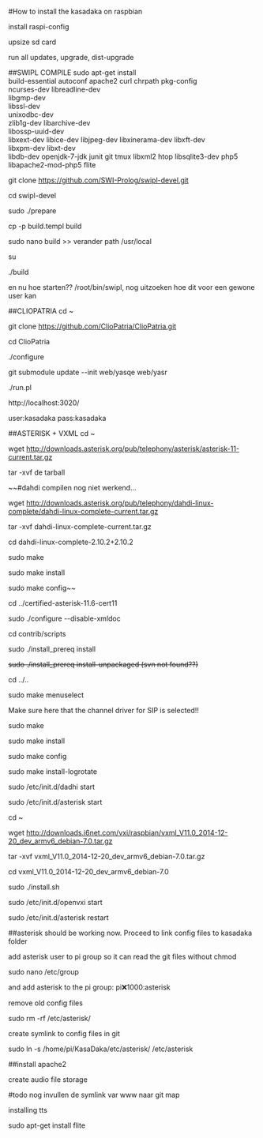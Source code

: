 #How to install the kasadaka on raspbian


install raspi-config

upsize sd card

run all updates, upgrade, dist-upgrade


##SWIPL COMPILE
sudo apt-get install \
        build-essential autoconf apache2 curl chrpath pkg-config \
        ncurses-dev libreadline-dev \
        libgmp-dev \
        libssl-dev \
        unixodbc-dev \
        zlib1g-dev libarchive-dev \
        libossp-uuid-dev \
        libxext-dev libice-dev libjpeg-dev libxinerama-dev libxft-dev \
        libxpm-dev libxt-dev \
        libdb-dev openjdk-7-jdk junit git tmux libxml2 htop libsqlite3-dev php5 libapache2-mod-php5 flite

git clone https://github.com/SWI-Prolog/swipl-devel.git

cd swipl-devel

sudo ./prepare

cp -p build.templ build

sudo nano build >> verander path /usr/local

su

./build

en nu hoe starten?? /root/bin/swipl, nog uitzoeken hoe dit voor een gewone user kan


##CLIOPATRIA
cd ~

git clone https://github.com/ClioPatria/ClioPatria.git

cd ClioPatria

./configure

git submodule update --init web/yasqe web/yasr

./run.pl

http://localhost:3020/

user:kasadaka pass:kasadaka

##ASTERISK + VXML
cd ~

wget http://downloads.asterisk.org/pub/telephony/asterisk/asterisk-11-current.tar.gz

tar -xvf de tarball

~~#dahdi compilen nog niet werkend...

wget http://downloads.asterisk.org/pub/telephony/dahdi-linux-complete/dahdi-linux-complete-current.tar.gz

tar -xvf dahdi-linux-complete-current.tar.gz

cd  dahdi-linux-complete-2.10.2+2.10.2

sudo make

sudo make install

sudo make config~~

cd ../certified-asterisk-11.6-cert11



sudo  ./configure --disable-xmldoc

cd contrib/scripts

sudo ./install_prereq install

~~sudo ./install_prereq install-unpackaged (svn not found??)~~

cd ../..

sudo make menuselect

Make sure here that the channel driver for SIP is selected!!

sudo make

sudo make install

sudo make config

sudo make install-logrotate


sudo /etc/init.d/dadhi start

sudo /etc/init.d/asterisk start

cd ~

wget http://downloads.i6net.com/vxi/raspbian/vxml_V11.0_2014-12-20_dev_armv6_debian-7.0.tar.gz

tar -xvf vxml_V11.0_2014-12-20_dev_armv6_debian-7.0.tar.gz

cd vxml_V11.0_2014-12-20_dev_armv6_debian-7.0

sudo ./install.sh



sudo /etc/init.d/openvxi start

sudo /etc/init.d/asterisk restart

##asterisk should be working now. Proceed to link config files to kasadaka folder

add asterisk user to pi group so it can read the git files without chmod

sudo nano /etc/group

and add asterisk to the pi group: pi:x:1000:asterisk

remove old config files

sudo rm -rf /etc/asterisk/

create symlink to config files in git

sudo ln -s /home/pi/KasaDaka/etc/asterisk/ /etc/asterisk

##install apache2

create audio file storage

#todo nog invullen de symlink var www naar git map

installing tts

sudo apt-get install flite
